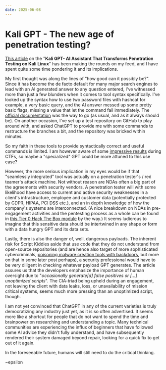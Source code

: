 ```yaml
---
date: 2025-06-08
---
```

# Kali GPT - The new age of penetration testing?

[This article](https://cybersecuritynews.com/kali-gpt/) on the "**Kali GPT- AI Assistant That Transforms Penetration Testing on Kali Linux**" has been making the rounds on my feed, and I have spent quite some time pondering it and its implications.

My first thought was along the lines of "how good can it possibly be?". Since it has become the de facto default for many major search engines to lead with an AI generated answer to any question entered, I've witnessed more than just a few blunders when it comes to tool syntax specifically. I've looked up the syntax how to use two password files with hashcat for example, a very basic query, and the AI answer messed up some pretty basic flags, missing a value that let the command fail immediately. The [official documentation](https://hashcat.net/wiki/doku.php?id=combinator_attack) was the way to go (as usual, and as it always should be).
On another occasion, I've set up a test repository on GitHub to play around with, and asked ChatGPT to provide me with some commands to restructure the branches a bit, and the repository was bricked within minutes.

So my faith in these tools to provide syntactically correct and useful commands is limited.
I am however aware of some [impressive results](https://www.hackthebox.com/blog/ai-vs-human-ctf-hack-the-box-results) during CTFs, so maybe a "specialized" GPT could be more attuned to this use case?

However, the more serious implication in my eyes would be if that "seamlessly integrated" tool was actually on a penetration tester's / red teamer's attack machine. Not without reason are NDAs often a big part of the agreements with security vendors. A penetration tester will with some likelihood have access to current and active security weaknesses in a client's infrastructure, employee and customer data (potentially protected by GDPR, HIPAA, PCI DSS etc.), and an in depth knowledge of how the company's systems are interconnected. (A nice breakdown on NDAs in pre-engagement activities and the pentesting process as a whole can be found in [this Tier 0 Hack The Box module](https://academy.hackthebox.com/course/preview/penetration-testing-process) by the way.)
It seems ludicrous to imagine that this sensitive data should be intertwined in any shape or form with a data hungry GPT and its data sets.

Lastly, there is also the danger of, well, dangerous payloads. The inherent risk for Script Kiddies aside that use code that they do not understand from open-source repositories (and are hence also target of more sophisticated cybercriminals, [poisoning malware creation tools with backdoors](https://news.sophos.com/en-us/2025/06/04/the-strange-tale-of-ischhfd83-when-cybercriminals-eat-their-own/), but more on that in some later post perhaps), a security professional would have to be very diligent in checking whatever payload GPT generates.
The article assures us that the developers emphasize the importance of human oversight due to "*occasionally generate\[d\] false positives or \[...\] unoptimized scripts*". The CIA-triad being upheld during an engagement, not leaving the client with data leaks, loss, or unavailability of mission critical systems, seems much more pressing than an unoptimized script, though.

I am not yet convinced that ChatGPT in any of the current varieties is truly democratizing any industry just yet, as it is so often advertised. It seems more like a shortcut for people that do not want to spend the time and brainpower on researching and understanding a topic. Many technical communities are experiencing the influx of beginners that have followed some AI advice they didn't fully understand, and have subsequently rendered their system damaged beyond repair, looking for a quick fix to get out of it again.

In the foreseeable future, humans will still need to do the critical thinking.

~epsilon